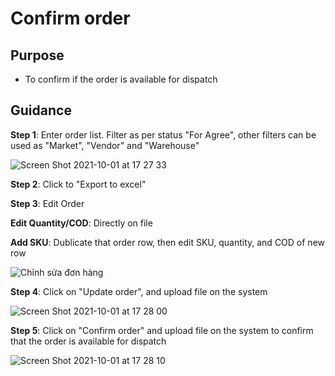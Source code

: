 # Confirm order
## Purpose
- To confirm if the order is available for dispatch

## Guidance 
**Step 1**: Enter order list. Filter as per status "For Agree", other filters can be used as "Market", "Vendor" and "Warehouse"

![Screen Shot 2021-10-01 at 17 27 33](https://user-images.githubusercontent.com/24457565/135608141-97c964eb-7897-4a72-8532-a319bc36f761.png)



**Step 2**: Click to "Export to excel"


**Step 3**: Edit Order

**Edit Quantity/COD**: Directly on file

**Add SKU**: Dublicate that order row, then edit SKU, quantity, and COD of new row

![Chỉnh sửa đơn hàng](https://user-images.githubusercontent.com/24457565/134950335-ab5eb4c6-ac77-4405-a4c6-e4717a8a961e.png)


**Step 4**: Click on "Update order", and upload file on the system

![Screen Shot 2021-10-01 at 17 28 00](https://user-images.githubusercontent.com/24457565/135608236-fa62fd3d-8d55-4cd7-8aca-6c570586490b.png)


**Step 5**: Click on "Confirm order" and upload file on the system to confirm that the order is available for dispatch


![Screen Shot 2021-10-01 at 17 28 10](https://user-images.githubusercontent.com/24457565/135608258-4b50e5d2-a26b-40c6-ba23-43e5ff3b18f6.png)
